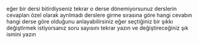 eğer bir dersi bitirdiyseniz tekrar o derse dönemiyorsunuz 
derslerin cevapları özel olarak ayrılmadı derslere girme sırasına göre hangi cevabın hangi derse göre olduğunu anlayabilirsiniz
eğer seçtiğiniz bir şıkkı değiştirmek istiyorsanız soru sayısını tekrar yazın ve değiştireceğiniz şık ismini yazın
